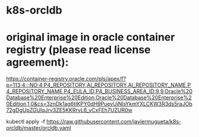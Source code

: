 # k8s-orcldb

# original image in oracle container registry (please read license agreement):
https://container-registry.oracle.com/pls/apex/f?p=113:4:::NO:4:P4_REPOSITORY,AI_REPOSITORY,AI_REPOSITORY_NAME,P4_REPOSITORY_NAME,P4_EULA_ID,P4_BUSINESS_AREA_ID:9,9,Oracle%20Database%20Enterprise%20Edition,Oracle%20Database%20Enterprise%20Edition,1,0&cs=3znDk1ag6tIKPY0dH9PuevUiNlsYkmYXLCKW3R3ds5raJOb72gDgUpZGUlqJrv3ZE5KKRrvL6_yCxFEh7UZUR0w




kubectl apply -f https://raw.githubusercontent.com/javiermugueta/k8s-orcldb/master/orcldb.yaml
